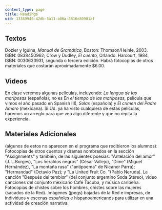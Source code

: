 ```yaml
---
content_type: page
title: Readings
uid: 13389946-42db-8a11-a06a-8816e80901af
---
```


Textos
------

Dozier y Iguina, _Manual de Gramática_, Boston: Thomson/Heinle, 2003. ISBN: 0838450962; Crow y Dudley, _El cuento,_ Orlando: Harcourt, 1984, ISBN: 0030633931, segunda o tercera edición. Habrá fotocopias de otros materiales que costarán aproximadamente $6.00.

Videos
------

En clase veremos algunas películas, incluyendo: _La lengua de las mariposas_ (española); no es _En el tiempo de las mariposas,_ película que vimos el año pasado en Spanish III), _Solas_ (española) y _El crimen del Padre Amaro_ (mexicana). Si Ud. ya ha visto cualquiera de estas películas, haremos un arreglo para que vea algo diferente y que no repita la experiencia.

Materiales Adicionales
----------------------

(algunos de estos no aparecen en el programa que recibieron los alumnos): Fotocopias de otros cuentos y dramas nombrados en la sección "Assignments" y también, de las siguientes poesías: "Antelación del amor" (J. L.Borges), "Los heraldos negros" (César Vallejo), "Dime" (Miguel Hernández), "La montaña rusa" ("antipoema" de Nicanor Parra); "Hermandad" (Octavio Paz); y "La United Fruit Co. "(Pablo Neruda). La canción "Después del temblor" (del conjunto argentino Soda Stéreo), video canciones del conjunto mexicano Café Tacuba, y música caribeña. Fotocopias de chistes sobre los hombres, chistes sobre las mujeres (sacados de la Red). Imágenes (jpegs) bajadas de la Red e impresas, de individuos y escenas españoles e hispanoamericanos para utilizar en una actividad de creación narrativa.